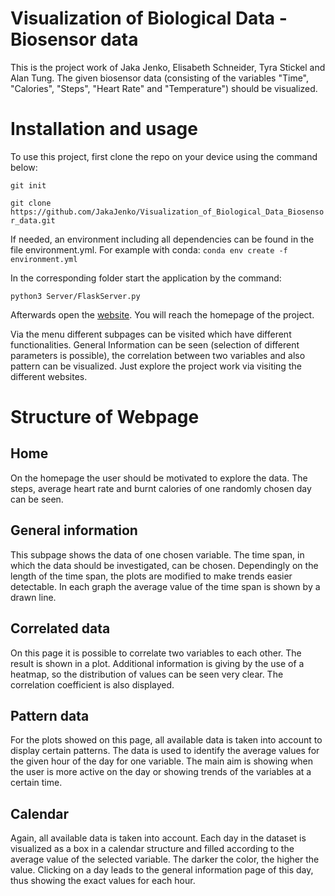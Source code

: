 # Visualization of Biological Data - Biosensor data

<!-- Describe your project in brief -->
This is the project work of Jaka Jenko, Elisabeth Schneider, Tyra Stickel and Alan Tung. The given biosensor data (consisting of the variables "Time", "Calories", "Steps", "Heart Rate" and "Temperature") should be visualized.


# Installation and usage

To use this project, first clone the repo on your device using the command below:

```git init```

```git clone https://github.com/JakaJenko/Visualization_of_Biological_Data_Biosensor_data.git```

If needed, an environment including all dependencies can be found in the file environment.yml. For example with conda:
```conda env create -f environment.yml```

In the corresponding folder start the application by the command:

```python3 Server/FlaskServer.py```

Afterwards open the [website](http://127.0.0.1:5000/home). You will reach the homepage of the project.

Via the menu different subpages can be visited which have different functionalities. General Information can be seen (selection of different parameters is possible), the correlation between two variables and also pattern can be visualized. Just explore the project work via visiting the different websites.


# Structure of Webpage

## Home

On the homepage the user should be motivated to explore the data. The steps, average heart rate and burnt calories of one randomly chosen day can be seen.

## General information

This subpage shows the data of one chosen variable. The time span, in which the data should be investigated, can be chosen. Dependingly on the length of the time span, the plots are modified to make trends easier detectable. In each graph the average value of the time span is shown by a drawn line.

## Correlated data

On this page it is possible to correlate two variables to each other. The result is shown in a plot. Additional information is giving by the use of a heatmap, so the distribution of values can be seen very clear. The correlation coefficient is also displayed.

## Pattern data

For the plots showed on this page, all available data is taken into account to display certain patterns. The data is used to identify the average values for the given hour of the day for one variable. The main aim is showing when the user is more active on the day or showing trends of the variables at a certain time.

## Calendar

Again, all available data is taken into account. Each day in the dataset is visualized as a box in a calendar structure and filled according to the average value of the selected variable. The darker the color, the higher the value. Clicking on a day leads to the general information page of this day, thus showing the exact values for each hour.